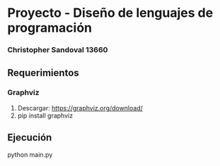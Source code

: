 # Proyecto - Diseño de lenguajes de programación
### Christopher Sandoval 13660

## Requerimientos
### Graphviz

1. Descargar: https://graphviz.org/download/
2. pip install graphviz

## Ejecución
python main.py

